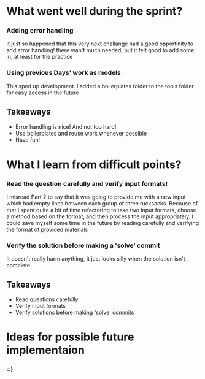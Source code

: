 # What went well during the sprint?

### Adding error handling

It just so happened that this very next challange had a good 
opportinity to add error handling! there wan't much needed, but 
it felt good to add some in, at least for the practice

### Using previous Days' work as models

This sped up development. I added a boilerplates folder to the tools 
folder for easy access in the future

## Takeaways

* Error handling is nice! And not too hard!
* Use boilerplates and reuse work whenever possible
* Have fun!

# What I learn from difficult points?

### Read the question carefully and verify input formats!

I misread Part 2 to say that it was going to provide me with a new 
input which had empty lines between each group of three rucksacks. 
Because of that I spent quite a bit of time refactoring to take two 
input formats, choose a method based on the format, and then process 
the input appropriately. I could save myself some time in the future 
by reading carefully and verifying the format of provided materials

### Verify the solution before making a 'solve' commit

It doesn't really harm anything, it just looks silly when the 
solution isn't complete

## Takeaways

* Read questions carefully
* Verify input formats
* Verify solutions before making 'solve' commits

# Ideas for possible future implementaion

### =)